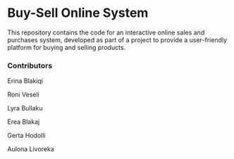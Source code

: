 # Buy-Sell Online System

This repository contains the code for an interactive online sales and purchases system, developed as part of a project to provide a user-friendly platform for buying and selling products.

### Contributors
Erina Blakiqi  

Roni Veseli  

Lyra Bullaku  

Erea Blakaj  

Gerta Hodolli  

Aulona Livoreka  

